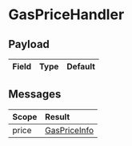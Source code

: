 # GasPriceHandler

## Payload

| Field | Type | Default |
| :--- | :--- | :--- |


## Messages

| Scope | Result |
| :--- | :--- |
| price | [GasPriceInfo](gaspricehandler.md#GasPriceInfo) |

